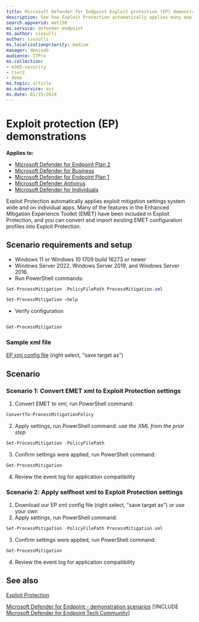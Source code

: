 ```yaml
---
title: Microsoft Defender for Endpoint Exploit protection (EP) demonstrations
description: See how Exploit Protection automatically applies many exploit mitigation settings system wide and on individual apps.
search.appverid: met150
ms.service: defender-endpoint
ms.author: siosulli
author: siosulli
ms.localizationpriority: medium
manager: deniseb
audience: ITPro
ms.collection:
- m365-security
- tier2
- demo
ms.topic: article
ms.subservice: asr
ms.date: 01/15/2024
---
```


# Exploit protection (EP) demonstrations

**Applies to:**

- [Microsoft Defender for Endpoint Plan 2](https://go.microsoft.com/fwlink/p/?linkid=2154037)
- [Microsoft Defender for Business](https://www.microsoft.com/security/business/endpoint-security/microsoft-defender-business)
- [Microsoft Defender for Endpoint Plan 1](https://go.microsoft.com/fwlink/p/?linkid=2154037)
- [Microsoft Defender Antivirus](/microsoft-365/security/defender-endpoint/microsoft-defender-antivirus-windows)
- [Microsoft Defender for Individuals](https://www.microsoft.com/microsoft-365/microsoft-defender-for-individuals)

Exploit Protection automatically applies exploit mitigation settings system wide and on individual apps. Many of the features in the Enhanced Mitigation Experience Toolkit (EMET) have been included in Exploit Protection, and you can convert and import existing EMET configuration profiles into Exploit Protection.

## Scenario requirements and setup

- Windows 11 or Windows 10 1709 build 16273 or newer
- Windows Server 2022, Windows Server 2019, and Windows Server 2016.
- Run PowerShell commands:

```powershell
Set-ProcessMitigation -PolicyFilePath ProcessMitigation.xml
```

```powershell
Set-ProcessMitigation –help
```

- Verify configuration

```powershell

Get-ProcessMitigation
```

### Sample xml file

[EP xml config file](https://demo.wd.microsoft.com/Content/ProcessMitigation.xml?) (right select, "save target as")

## Scenario

### Scenario 1: Convert EMET xml to Exploit Protection settings

1. Convert EMET to xml, run PowerShell command:

```powershell
ConvertTo-ProcessMitigationPolicy
```

2. Apply settings, run PowerShell command:  *use the XML from the prior step*

```powershell
Set-ProcessMitigation -PolicyFilePath
```

3. Confirm settings were applied, run PowerShell command:

```powershell
Get-ProcessMitigation
```

4. Review the event log for application compatibility

### Scenario 2: Apply selfhost xml to Exploit Protection settings

1. Download our EP xml config file (right select, "save target as") or use your own
2. Apply settings, run PowerShell command:

```powershell
Set-ProcessMitigation -PolicyFilePath ProcessMitigation.xml
```

3. Confirm settings were applied, run PowerShell command:

```powershell
Get-ProcessMitigation
```

4. Review the event log for application compatibility

## See also

[Exploit Protection](/windows/threat-protection/windows-defender-exploit-guard/exploit-protection-exploit-guard?ocid=wd-av-demo-ep-bottom)

[Microsoft Defender for Endpoint - demonstration scenarios](defender-endpoint-demonstrations.md)
[!INCLUDE [Microsoft Defender for Endpoint Tech Community](../../includes/defender-mde-techcommunity.md)]
